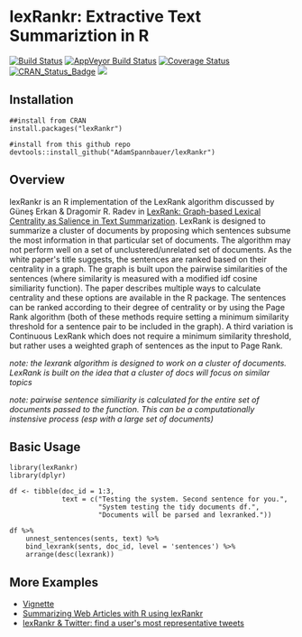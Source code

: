 # lexRankr: Extractive Text Summariztion in R

[![Build Status](https://travis-ci.org/AdamSpannbauer/lexRankr.svg?branch=master)](https://travis-ci.org/AdamSpannbauer/lexRankr) [![AppVeyor Build Status](https://ci.appveyor.com/api/projects/status/github/AdamSpannbauer/lexRankr?branch=master&svg=true)](https://ci.appveyor.com/project/AdamSpannbauer/lexRankr)  [![Coverage Status](https://img.shields.io/codecov/c/github/AdamSpannbauer/lexRankr/master.svg)](https://codecov.io/github/AdamSpannbauer/lexRankr?branch=master) [![CRAN\_Status\_Badge](http://www.r-pkg.org/badges/version/lexRankr)](https://CRAN.R-project.org/package=lexRankr) ![](http://cranlogs.r-pkg.org/badges/grand-total/lexRankr)

## Installation 
    
    ##install from CRAN
    install.packages("lexRankr")
    
    #install from this github repo
    devtools::install_github("AdamSpannbauer/lexRankr")
    


## Overview
lexRankr is an R implementation of the LexRank algorithm discussed by Güneş Erkan & Dragomir R. Radev in [LexRank: Graph-based Lexical Centrality as Salience in Text Summarization](http://www.cs.cmu.edu/afs/cs/project/jair/pub/volume22/erkan04a-html/erkan04a.html).  LexRank is designed to summarize a cluster of documents by proposing which sentences subsume the most information in that particular set of documents.  The algorithm may not perform well on a set of unclustered/unrelated set of documents.  As the white paper's title suggests, the sentences are ranked based on their centrality in a graph.  The graph is built upon the pairwise similarities of the sentences (where similarity is measured with a modified idf cosine similiarity function).  The paper describes multiple ways to calculate centrality and these options are available in the R package.  The sentences can be ranked according to their degree of centrality or by using the Page Rank algorithm (both of these methods require setting a minimum similarity threshold for a sentence pair to be included in the graph).  A third variation is Continuous LexRank which does not require a minimum similarity threshold, but rather uses a weighted graph of sentences as the input to Page Rank.

*note: the lexrank algorithm is designed to work on a cluster of documents. LexRank is built on the idea that a cluster of docs will focus on similar topics*

*note: pairwise sentence similiarity is calculated for the entire set of documents passed to the function.  This can be a computationally instensive process (esp with a large set of documents)*

## Basic Usage
  ```
  library(lexRankr)
  library(dplyr)

  df <- tibble(doc_id = 1:3, 
               text = c("Testing the system. Second sentence for you.", 
                        "System testing the tidy documents df.", 
                        "Documents will be parsed and lexranked."))
                        
  df %>% 
      unnest_sentences(sents, text) %>% 
      bind_lexrank(sents, doc_id, level = 'sentences') %>% 
      arrange(desc(lexrank))
  ```

## More Examples

* [Vignette](https://CRAN.R-project.org/package=lexRankr/vignettes/Analyzing_Twitter_with_LexRankr.html)
* [Summarizing Web Articles with R using lexRankr](https://adamspannbauer.github.io/2017/12/17/summarizing-web-articles-with-r/)
* [lexRankr & Twitter: find a user's most representative tweets](https://adamspannbauer.github.io/2017/03/09/lexrankr--twitter-find-a-users-most-representative-tweets/)

